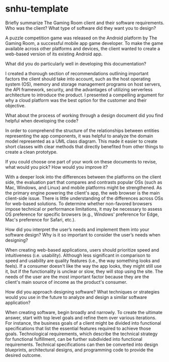 # snhu-template
Briefly summarize The Gaming Room client and their software requirements. Who was the client? What type of software did they want you to design?

A puzzle competition game was released on the Android platform by The Gaming Room, a successful mobile app game developer. To make the game available across other platforms and devices, the client wanted to create a web-based version of its existing Android app.

What did you do particularly well in developing this documentation?

I created a thorough section of recommendations outlining important factors the client should take into account, such as the host operating system (OS), memory and storage management programs on host servers, the API framework, security, and the advantages of utilizing serverless architecture to introduce the product. I presented a compelling argument for why a cloud platform was the best option for the customer and their objective.

What about the process of working through a design document did you find helpful when developing the code?

In order to comprehend the structure of the relationships between entities representing the app components, it was helpful to analyze the domain model represented as a UML class diagram. This made it easier to create short classes with clear methods that directly benefited from other things to create a clean prototype.

If you could choose one part of your work on these documents to revise, what would you pick? How would you improve it?

With a deeper look into the differences between the platforms on the client side, the evaluation part that compares and contrasts popular OSs (such as Mac, Windows, and Linux) and mobile platforms might be strengthened. As the primary engine powering the client's app, the web browser is the main client-side issue. There is little understanding of the differences across OSs for web-based solutions. To determine whether non-favored browsers impose technical or performance limitations, it may be necessary to assess OS preference for specific browsers (e.g., Windows' preference for Edge, Mac's preference for Safari, etc.).


How did you interpret the user’s needs and implement them into your software design? Why is it so important to consider the user’s needs when designing?

When creating web-based applications, users should prioritize speed and intuitiveness (i.e. usability). Although less significant in comparison to speed and usability are quality features (i.e., the way something looks and feels). If a consumer doesn't like the way the app looks, they might still use it, but if the functionality is unclear or slow, they will stop using the site. The needs of the user are the most important factor because they are the client's main source of income as the product's consumer.

How did you approach designing software? What techniques or strategies would you use in the future to analyze and design a similar software application?

When creating software, begin broadly and narrowly. To create the ultimate answer, start with top level goals and refine them over various iterations. For instance, the business goals of a client might be divided into functional specifications that list the essential features required to achieve those goals. Technological requirements, which describe the technical strategy for functional fulfillment, can be further subdivided into functional requirements. Technical specifications can then be converted into design blueprints, architectural designs, and programming code to provide the desired outcome.
